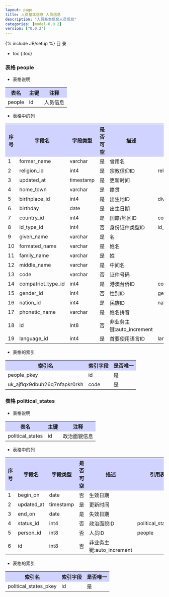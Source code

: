 ```yaml
---
layout: page
title: 人员基本信息 人员信息
description: "人员基本信息人员信息"
categories: [model-0.0.2]
version: ["0.0.2"]
---
```

{% include JB/setup %}
 目  录

* toc
{:toc}



### 表格 people

  * 表格说明

<table class="table table-bordered table-striped table-condensed">
<tr><th style="background-color:#D0D3FF">表名</th><th style="background-color:#D0D3FF">主键</th><th style="background-color:#D0D3FF">注释</th>  </tr>
<tr><td>people</td><td>id</td><td>人员信息</td>  </tr>
</table>

  * 表格中的列

<table class="table table-bordered table-striped table-condensed">
<tr><th style="background-color:#D0D3FF">序号</th><th style="background-color:#D0D3FF">字段名</th><th style="background-color:#D0D3FF">字段类型</th><th style="background-color:#D0D3FF">是否可空</th><th style="background-color:#D0D3FF">描述</th><th style="background-color:#D0D3FF">引用表</th>  </tr>
<tr><td>1</td><td>former_name</td><td>varchar</td><td>是</td><td>曾用名</td><td></td>  </tr>
<tr><td>2</td><td>religion_id</td><td>int4</td><td>是</td><td>宗教信仰ID</td><td>religions</td>  </tr>
<tr><td>3</td><td>updated_at</td><td>timestamp</td><td>是</td><td>更新时间</td><td></td>  </tr>
<tr><td>4</td><td>home_town</td><td>varchar</td><td>是</td><td>籍贯</td><td></td>  </tr>
<tr><td>5</td><td>birthplace_id</td><td>int4</td><td>是</td><td>出生地ID</td><td>divisions</td>  </tr>
<tr><td>6</td><td>birthday</td><td>date</td><td>是</td><td>出生日期</td><td></td>  </tr>
<tr><td>7</td><td>country_id</td><td>int4</td><td>是</td><td>国籍/地区ID</td><td>countries</td>  </tr>
<tr><td>8</td><td>id_type_id</td><td>int4</td><td>否</td><td>身份证件类型ID</td><td>id_types</td>  </tr>
<tr><td>9</td><td>given_name</td><td>varchar</td><td>是</td><td>名</td><td></td>  </tr>
<tr><td>10</td><td>formated_name</td><td>varchar</td><td>是</td><td>姓名</td><td></td>  </tr>
<tr><td>11</td><td>family_name</td><td>varchar</td><td>是</td><td>姓</td><td></td>  </tr>
<tr><td>12</td><td>middle_name</td><td>varchar</td><td>是</td><td>中间名</td><td></td>  </tr>
<tr><td>13</td><td>code</td><td>varchar</td><td>否</td><td>证件号码</td><td></td>  </tr>
<tr><td>14</td><td>compatriot_type_id</td><td>int4</td><td>是</td><td>港澳台侨ID</td><td>compatriot_types</td>  </tr>
<tr><td>15</td><td>gender_id</td><td>int4</td><td>否</td><td>性别ID</td><td>genders</td>  </tr>
<tr><td>16</td><td>nation_id</td><td>int4</td><td>是</td><td>民族ID</td><td>nations</td>  </tr>
<tr><td>17</td><td>phonetic_name</td><td>varchar</td><td>是</td><td>姓名拼音</td><td></td>  </tr>
<tr><td>18</td><td>id</td><td>int8</td><td>否</td><td>非业务主键:auto_increment</td><td></td>  </tr>
<tr><td>19</td><td>language_id</td><td>int4</td><td>是</td><td>首要使用语言ID</td><td>languages</td>  </tr>
</table>

 
  * 表格的索引

<table class="table table-bordered table-striped table-condensed">
  <tr>
<th style="background-color:#D0D3FF">索引名</th><th style="background-color:#D0D3FF">索引字段</th><th style="background-color:#D0D3FF">是否唯一</th>  </tr>
<tr><td>people_pkey</td><td>id&nbsp;</td><td>是</td>  </tr>
<tr><td>uk_ajflqx9dbuh26q7nfapkr0rkh</td><td>code&nbsp;</td><td>是</td>  </tr>
</table>

### 表格 political_states

  * 表格说明

<table class="table table-bordered table-striped table-condensed">
<tr><th style="background-color:#D0D3FF">表名</th><th style="background-color:#D0D3FF">主键</th><th style="background-color:#D0D3FF">注释</th>  </tr>
<tr><td>political_states</td><td>id</td><td>政治面貌信息</td>  </tr>
</table>

  * 表格中的列

<table class="table table-bordered table-striped table-condensed">
<tr><th style="background-color:#D0D3FF">序号</th><th style="background-color:#D0D3FF">字段名</th><th style="background-color:#D0D3FF">字段类型</th><th style="background-color:#D0D3FF">是否可空</th><th style="background-color:#D0D3FF">描述</th><th style="background-color:#D0D3FF">引用表</th>  </tr>
<tr><td>1</td><td>begin_on</td><td>date</td><td>否</td><td>生效日期</td><td></td>  </tr>
<tr><td>2</td><td>updated_at</td><td>timestamp</td><td>是</td><td>更新时间</td><td></td>  </tr>
<tr><td>3</td><td>end_on</td><td>date</td><td>是</td><td>失效日期</td><td></td>  </tr>
<tr><td>4</td><td>status_id</td><td>int4</td><td>否</td><td>政治面貌ID</td><td>political_statuses</td>  </tr>
<tr><td>5</td><td>person_id</td><td>int8</td><td>否</td><td>人员ID</td><td>people</td>  </tr>
<tr><td>6</td><td>id</td><td>int8</td><td>否</td><td>非业务主键:auto_increment</td><td></td>  </tr>
</table>

 
  * 表格的索引

<table class="table table-bordered table-striped table-condensed">
  <tr>
<th style="background-color:#D0D3FF">索引名</th><th style="background-color:#D0D3FF">索引字段</th><th style="background-color:#D0D3FF">是否唯一</th>  </tr>
<tr><td>political_states_pkey</td><td>id&nbsp;</td><td>是</td>  </tr>
</table>
